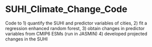 # SUHI_Climate_Change_Code
Code to 1) quantify the SUHI and predictor variables of cities, 2) fit a regression enhanced random forest, 3) obtain changes in predictor variables from CMIP6 ESMs (run in JASMIN) 4) developed projected changes in the SUHI
